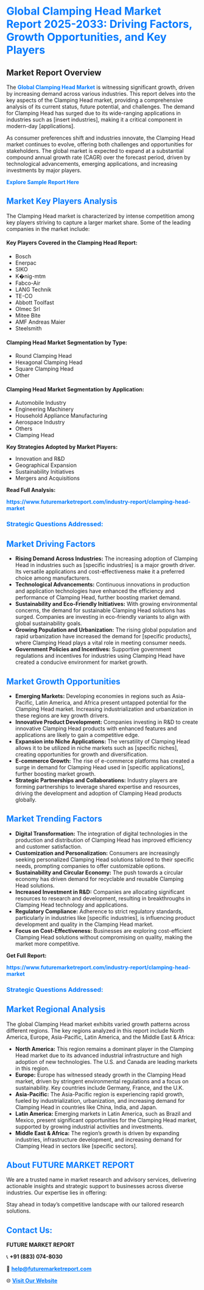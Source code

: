 <h1 style="color: #007BFF;">Global Clamping Head Market Report 2025-2033: Driving Factors, Growth Opportunities, and Key Players</h1>

<section id="overview">
<h2>Market Report Overview</h2>
<p>The <a href="https://www.futuremarketreport.com/industry-report/clamping-head-market" style="color: #007BFF; text-decoration: none;"><strong>Global Clamping Head Market</strong></a> is witnessing significant growth, driven by increasing demand across various industries. This report delves into the key aspects of the Clamping Head market, providing a comprehensive analysis of its current status, future potential, and challenges. The demand for Clamping Head has surged due to its wide-ranging applications in industries such as [insert industries], making it a critical component in modern-day [applications].</p>
<p>As consumer preferences shift and industries innovate, the Clamping Head market continues to evolve, offering both challenges and opportunities for stakeholders. The global market is expected to expand at a substantial compound annual growth rate (CAGR) over the forecast period, driven by technological advancements, emerging applications, and increasing investments by major players.</p>
</section>

<section id="overview">
<p><a href="https://www.futuremarketreport.com/request-sample/reportId=111394" style="color: #007BFF; text-decoration: none;"><strong>Explore Sample Report Here</strong></a></p>
</section>

<section id="key-players">
<h2 style="color: #007BFF;">Market Key Players Analysis</h2>
<p>The Clamping Head market is characterized by intense competition among key players striving to capture a larger market share. Some of the leading companies in the market include:</p>
<h4>Key Players Covered in the Clamping Head Report:</h4>
<ul><li>Bosch</li><li>Enerpac</li><li>SIKO</li><li>K�nig-mtm</li><li>Fabco-Air</li><li>LANG Technik</li><li>TE-CO</li><li>Abbott Toolfast</li><li>Olmec Srl</li><li>Mitee Bite</li><li>AMF Andreas Maier</li><li>Steelsmith</li></ul>
<h4>Clamping Head Market Segmentation by Type:</h4>
<ul><li>Round Clamping Head</li><li>Hexagonal Clamping Head</li><li>Square Clamping Head</li><li>Other</li></ul>

<h4>Clamping Head Market Segmentation by Application:</h4>
<ul><li>Automobile Industry</li><li>Engineering Machinery</li><li>Household Appliance Manufacturing</li><li>Aerospace Industry</li><li>Others</li><li>Clamping Head</li></ul>
<p><strong>Key Strategies Adopted by Market Players:</strong></p>
<ul>
<li>Innovation and R&D</li>
<li>Geographical Expansion</li>
<li>Sustainability Initiatives</li>
<li>Mergers and Acquisitions</li>
</ul>
</section>

<section>
<p><strong>Read Full Analysis: </strong></p><a href="https://www.futuremarketreport.com/industry-report/clamping-head-market" style="color: #007BFF; text-decoration: none;"><strong>https://www.futuremarketreport.com/industry-report/clamping-head-market</strong></a>
<h3 style="color: #007BFF;">Strategic Questions Addressed:</h3>
</section>

<section id="driving-factors">
<h2 style="color: #007BFF;">Market Driving Factors</h2>
<ul>
<li><strong>Rising Demand Across Industries:</strong> The increasing adoption of Clamping Head in industries such as [specific industries] is a major growth driver. Its versatile applications and cost-effectiveness make it a preferred choice among manufacturers.</li>
<li><strong>Technological Advancements:</strong> Continuous innovations in production and application technologies have enhanced the efficiency and performance of Clamping Head, further boosting market demand.</li>
<li><strong>Sustainability and Eco-Friendly Initiatives:</strong> With growing environmental concerns, the demand for sustainable Clamping Head solutions has surged. Companies are investing in eco-friendly variants to align with global sustainability goals.</li>
<li><strong>Growing Population and Urbanization:</strong> The rising global population and rapid urbanization have increased the demand for [specific products], where Clamping Head plays a vital role in meeting consumer needs.</li>
<li><strong>Government Policies and Incentives:</strong> Supportive government regulations and incentives for industries using Clamping Head have created a conducive environment for market growth.</li>
</ul>
</section>

<section id="growth-opportunities">
<h2 style="color: #007BFF;">Market Growth Opportunities</h2>
<ul>
<li><strong>Emerging Markets:</strong> Developing economies in regions such as Asia-Pacific, Latin America, and Africa present untapped potential for the Clamping Head market. Increasing industrialization and urbanization in these regions are key growth drivers.</li>
<li><strong>Innovative Product Development:</strong> Companies investing in R&D to create innovative Clamping Head products with enhanced features and applications are likely to gain a competitive edge.</li>
<li><strong>Expansion into Niche Applications:</strong> The versatility of Clamping Head allows it to be utilized in niche markets such as [specific niches], creating opportunities for growth and diversification.</li>
<li><strong>E-commerce Growth:</strong> The rise of e-commerce platforms has created a surge in demand for Clamping Head used in [specific applications], further boosting market growth.</li>
<li><strong>Strategic Partnerships and Collaborations:</strong> Industry players are forming partnerships to leverage shared expertise and resources, driving the development and adoption of Clamping Head products globally.</li>
</ul>
</section>

<section id="trending-factors">
<h2 style="color: #007BFF;">Market Trending Factors</h2>
<ul>
<li><strong>Digital Transformation:</strong> The integration of digital technologies in the production and distribution of Clamping Head has improved efficiency and customer satisfaction.</li>
<li><strong>Customization and Personalization:</strong> Consumers are increasingly seeking personalized Clamping Head solutions tailored to their specific needs, prompting companies to offer customizable options.</li>
<li><strong>Sustainability and Circular Economy:</strong> The push towards a circular economy has driven demand for recyclable and reusable Clamping Head solutions.</li>
<li><strong>Increased Investment in R&D:</strong> Companies are allocating significant resources to research and development, resulting in breakthroughs in Clamping Head technology and applications.</li>
<li><strong>Regulatory Compliance:</strong> Adherence to strict regulatory standards, particularly in industries like [specific industries], is influencing product development and quality in the Clamping Head market.</li>
<li><strong>Focus on Cost-Effectiveness:</strong> Businesses are exploring cost-efficient Clamping Head solutions without compromising on quality, making the market more competitive.</li>
</ul>
</section>

<section>
<p><strong>Get Full Report: </strong></p><a href="https://www.futuremarketreport.com/industry-report/clamping-head-market" style="color: #007BFF; text-decoration: none;"><strong>https://www.futuremarketreport.com/industry-report/clamping-head-market</strong></a>
<h3 style="color: #007BFF;">Strategic Questions Addressed:</h3>
</section>


<section id="regional-analysis">
<h2 style="color: #007BFF;">Market Regional Analysis</h2>
<p>The global Clamping Head market exhibits varied growth patterns across different regions. The key regions analyzed in this report include North America, Europe, Asia-Pacific, Latin America, and the Middle East & Africa:</p>
<ul>
<li><strong>North America:</strong> This region remains a dominant player in the Clamping Head market due to its advanced industrial infrastructure and high adoption of new technologies. The U.S. and Canada are leading markets in this region.</li>
<li><strong>Europe:</strong> Europe has witnessed steady growth in the Clamping Head market, driven by stringent environmental regulations and a focus on sustainability. Key countries include Germany, France, and the U.K.</li>
<li><strong>Asia-Pacific:</strong> The Asia-Pacific region is experiencing rapid growth, fueled by industrialization, urbanization, and increasing demand for Clamping Head in countries like China, India, and Japan.</li>
<li><strong>Latin America:</strong> Emerging markets in Latin America, such as Brazil and Mexico, present significant opportunities for the Clamping Head market, supported by growing industrial activities and investments.</li>
<li><strong>Middle East & Africa:</strong> The region’s growth is driven by expanding industries, infrastructure development, and increasing demand for Clamping Head in sectors like [specific sectors].</li>
</ul>
</section>

<footer>
<h2 style="color: #007BFF;">About FUTURE MARKET REPORT</h2>
<p>We are a trusted name in market research and advisory services, delivering actionable insights and strategic support to businesses across diverse industries. Our expertise lies in offering:</p>

<p>Stay ahead in today’s competitive landscape with our tailored research solutions.</p>

<h2 style="color: #007BFF;">Contact Us:</h2>
<p><strong>FUTURE MARKET REPORT</strong></p>
<p>📞 <strong>+91 (883) 074-8030</strong></p>
<p>📧 <strong><a href="mailto:help@futuremarketreport.com" style="color: #007BFF;">help@futuremarketreport.com</a></strong></p>
<p>🌐 <strong><a href="https://www.futuremarketreport.com/" style="color: #007BFF;">Visit Our Website</a></strong></p>
</footer>